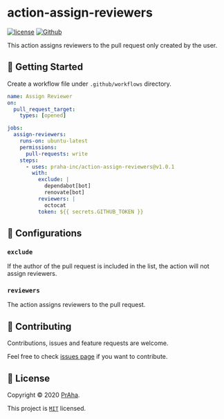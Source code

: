 # action-assign-reviewers

[![license](https://img.shields.io/badge/License-MIT-green.svg)](https://github.com/praha-inc/action-assign-reviewers/blob/main/LICENSE)
[![Github](https://img.shields.io/github/followers/praha-inc?label=Follow&logo=github&style=social)](https://github.com/orgs/praha-inc/followers)

This action assigns reviewers to the pull request only created by the user.

## 👏 Getting Started

Create a workflow file under ```.github/workflows``` directory.

```yaml
name: Assign Reviewer
on:
  pull_request_target:
    types: [opened]

jobs:
  assign-reviewers:
    runs-on: ubuntu-latest
    permissions:
      pull-requests: write
    steps:
      - uses: praha-inc/action-assign-reviewers@v1.0.1
        with:
          exclude: |
            dependabot[bot]
            renovate[bot]
          reviewers: |
            octocat
          token: ${{ secrets.GITHUB_TOKEN }}
```

## 🔧 Configurations

### `exclude`

If the author of the pull request is included in the list, the action will not assign reviewers.

### `reviewers`

The action assigns reviewers to the pull request.

## 🤝 Contributing

Contributions, issues and feature requests are welcome.

Feel free to check [issues page](https://github.com/praha-inc/action-assign-reviewers/issues) if you want to contribute.

## 📝 License

Copyright © 2020 [PrAha](https://www.praha-inc.com/).

This project is [```MIT```](https://github.com/praha-inc/action-assign-reviewers/blob/main/LICENSE) licensed.
